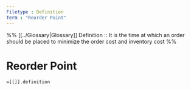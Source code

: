 ```yaml
---
Filetype : Definition
Term : "Reorder Point"
---
```


%%
[[../Glossary|Glossary]]
Definition :: It is the time at which an order should be placed to minimize the order cost and inventory cost
%%

# Reorder Point

`=[[]].definition`